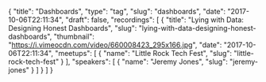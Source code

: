 {
  "title": "Dashboards",
  "type": "tag",
  "slug": "dashboards",
  "date": "2017-10-06T22:11:34",
  "draft": false,
  "recordings": [
    {
      "title": "Lying with Data: Designing Honest Dashboards",
      "slug": "lying-with-data-designing-honest-dashboards",
      "thumbnail": "https://i.vimeocdn.com/video/660008423_295x166.jpg",
      "date": "2017-10-06T22:11:34",
      "meetups": [
        {
          "name": "Little Rock Tech Fest",
          "slug": "little-rock-tech-fest"
        }
      ],
      "speakers": [
        {
          "name": "Jeremy Jones",
          "slug": "jeremy-jones"
        }
      ]
    }
  ]
}